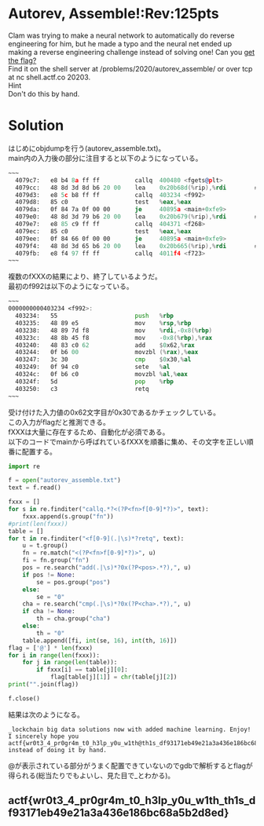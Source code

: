 # Autorev, Assemble!:Rev:125pts
Clam was trying to make a neural network to automatically do reverse engineering for him, but he made a typo and the neural net ended up making a reverse engineering challenge instead of solving one! Can you [get the flag?](autorev_assemble)  
Find it on the shell server at /problems/2020/autorev_assemble/ or over tcp at nc shell.actf.co 20203.  
Hint  
Don't do this by hand.  

# Solution
はじめにobjdumpを行う(autorev_assemble.txt)。  
main内の入力後の部分に注目すると以下のようになっている。  
```asm
~~~
  4079c7:	e8 b4 8a ff ff       	callq  400480 <fgets@plt>
  4079cc:	48 8d 3d 8d b6 20 00 	lea    0x20b68d(%rip),%rdi        # 613060 <z>
  4079d3:	e8 5c b8 ff ff       	callq  403234 <f992>
  4079d8:	85 c0                	test   %eax,%eax
  4079da:	0f 84 7a 0f 00 00    	je     40895a <main+0xfe9>
  4079e0:	48 8d 3d 79 b6 20 00 	lea    0x20b679(%rip),%rdi        # 613060 <z>
  4079e7:	e8 85 c9 ff ff       	callq  404371 <f268>
  4079ec:	85 c0                	test   %eax,%eax
  4079ee:	0f 84 66 0f 00 00    	je     40895a <main+0xfe9>
  4079f4:	48 8d 3d 65 b6 20 00 	lea    0x20b665(%rip),%rdi        # 613060 <z>
  4079fb:	e8 f4 97 ff ff       	callq  4011f4 <f723>
~~~
```
複数のfXXXの結果により、終了しているようだ。  
最初のf992は以下のようになっている。  
```asm
~~~
0000000000403234 <f992>:
  403234:	55                   	push   %rbp
  403235:	48 89 e5             	mov    %rsp,%rbp
  403238:	48 89 7d f8          	mov    %rdi,-0x8(%rbp)
  40323c:	48 8b 45 f8          	mov    -0x8(%rbp),%rax
  403240:	48 83 c0 62          	add    $0x62,%rax
  403244:	0f b6 00             	movzbl (%rax),%eax
  403247:	3c 30                	cmp    $0x30,%al
  403249:	0f 94 c0             	sete   %al
  40324c:	0f b6 c0             	movzbl %al,%eax
  40324f:	5d                   	pop    %rbp
  403250:	c3                   	retq   
~~~
```
受け付けた入力値の0x62文字目が0x30であるかチェックしている。  
この入力がflagだと推測できる。  
fXXXは大量に存在するため、自動化が必須である。  
以下のコードでmainから呼ばれているfXXXを順番に集め、その文字を正しい順番に配置する。  
```python:main_f.py
import re

f = open("autorev_assemble.txt")
text = f.read()

fxxx = []
for s in re.finditer("callq.*?<(?P<fn>f[0-9]*?)>", text):
    fxxx.append(s.group("fn"))
#print(len(fxxx))
table = []
for t in re.finditer("<f[0-9](.|\s)*?retq", text):
    u = t.group()
    fn = re.match("<(?P<fn>f[0-9]*?)>", u)
    fi = fn.group("fn")
    pos = re.search("add(.|\s)*?0x(?P<pos>.*?),", u)
    if pos != None:
        se = pos.group("pos")
    else:
        se = "0"
    cha = re.search("cmp(.|\s)*?0x(?P<cha>.*?),", u)
    if cha != None:
        th = cha.group("cha")
    else:
        th = "0"
    table.append([fi, int(se, 16), int(th, 16)])
flag = ['@'] * len(fxxx)
for i in range(len(fxxx)):
    for j in range(len(table)):
        if fxxx[i] == table[j][0]:
            flag[table[j][1]] = chr(table[j][2])
print("".join(flag))

f.close()
```
結果は次のようになる。  
```text:出力
_lockchain big data solutions now with added machine learning. Enjoy! I sincerely hope you actf{wr0t3_4_pr0gr4m_t0_h3lp_y0u_w1th@th1s_df93171eb49e21a3a436e186bc68a5b2d8ed} instead of doing it by hand.
```
@が表示されている部分がうまく配置できていないのでgdbで解析するとflagが得られる(総当たりでもよいし、見た目で_とわかる)。

## actf{wr0t3_4_pr0gr4m_t0_h3lp_y0u_w1th_th1s_df93171eb49e21a3a436e186bc68a5b2d8ed}